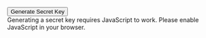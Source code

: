 <!-- Styles for this component are located in the extra.css file.  -->
<span class="generate-section">
  <button class="button primary-button generate-key-button">Generate Secret Key</button>
  <noscript>
    <div class="no-js-message">Generating a secret key requires JavaScript to work. Please enable JavaScript in your browser.</div>
  </noscript>
  <span class="key-container" style="display: none;">
    <span class="secret-key"></span>
    <button class="button copy-btn">Copy</button>
    <button class="button regenerate-btn">Regenerate</button>
  </span>
</span>

<script>
  function generateDjangoSecretKey(length = 50) {
    const chars = 'abcdefghijklmnopqrstuvwxyzABCDEFGHIJKLMNOPQRSTUVWXYZ0123456789!@#$%^&*(-_=+)';
    let result = '';
    const array = new Uint32Array(length);
    window.crypto.getRandomValues(array);
    for (let i = 0; i < length; i++) {
      result += chars[array[i] % chars.length];
    }
    return result;
  }

  const generateBtn = document.querySelector('.generate-key-button');
  const keyContainer = document.querySelector('.key-container');
  const secretKeyDiv = document.querySelector('.secret-key');
  const copyBtn = document.querySelector('.copy-btn');
  const regenerateBtn = document.querySelector('.regenerate-btn');

  function showKey() {
    const key = generateDjangoSecretKey();
    secretKeyDiv.textContent = key;
    keyContainer.style.display = 'flex';
  }

  function copyKey() {
    const key = secretKeyDiv.textContent;
    navigator.clipboard.writeText(key).then(() => {
      copyBtn.textContent = 'Copied!';
      setTimeout(() => copyBtn.textContent = 'Copy', 2000);
    });
  }

  generateBtn.addEventListener('click', () => {
    showKey()
    generateBtn.style.display = 'none';
    copyKey()
  });
  regenerateBtn.addEventListener('click', showKey);

  copyBtn.addEventListener('click', () => {
    copyKey()
  });
</script>
